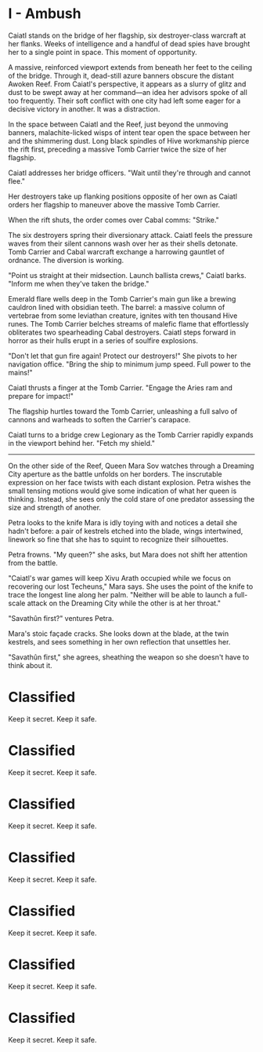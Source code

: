 
# I - Ambush

Caiatl stands on the bridge of her flagship, six destroyer-class warcraft at her flanks. Weeks of intelligence and a handful of dead spies have brought her to a single point in space. This moment of opportunity.

A massive, reinforced viewport extends from beneath her feet to the ceiling of the bridge. Through it, dead-still azure banners obscure the distant Awoken Reef. From Caiatl's perspective, it appears as a slurry of glitz and dust to be swept away at her command—an idea her advisors spoke of all too frequently. Their soft conflict with one city had left some eager for a decisive victory in another. It was a distraction.

In the space between Caiatl and the Reef, just beyond the unmoving banners, malachite-licked wisps of intent tear open the space between her and the shimmering dust. Long black spindles of Hive workmanship pierce the rift first, preceding a massive Tomb Carrier twice the size of her flagship.

Caiatl addresses her bridge officers. "Wait until they're through and cannot flee."

Her destroyers take up flanking positions opposite of her own as Caiatl orders her flagship to maneuver above the massive Tomb Carrier.

When the rift shuts, the order comes over Cabal comms: "Strike."

The six destroyers spring their diversionary attack. Caiatl feels the pressure waves from their silent cannons wash over her as their shells detonate. Tomb Carrier and Cabal warcraft exchange a harrowing gauntlet of ordnance. The diversion is working.

"Point us straight at their midsection. Launch ballista crews," Caiatl barks. "Inform me when they've taken the bridge."

Emerald flare wells deep in the Tomb Carrier's main gun like a brewing cauldron lined with obsidian teeth. The barrel: a massive column of vertebrae from some leviathan creature, ignites with ten thousand Hive runes. The Tomb Carrier belches streams of malefic flame that effortlessly obliterates two spearheading Cabal destroyers. Caiatl steps forward in horror as their hulls erupt in a series of soulfire explosions.

"Don't let that gun fire again! Protect our destroyers!" She pivots to her navigation office. "Bring the ship to minimum jump speed. Full power to the mains!"

Caiatl thrusts a finger at the Tomb Carrier. "Engage the Aries ram and prepare for impact!"

The flagship hurtles toward the Tomb Carrier, unleashing a full salvo of cannons and warheads to soften the Carrier's carapace.

Caiatl turns to a bridge crew Legionary as the Tomb Carrier rapidly expands in the viewport behind her. "Fetch my shield."

***

On the other side of the Reef, Queen Mara Sov watches through a Dreaming City aperture as the battle unfolds on her borders. The inscrutable expression on her face twists with each distant explosion. Petra wishes the small tensing motions would give some indication of what her queen is thinking. Instead, she sees only the cold stare of one predator assessing the size and strength of another.

Petra looks to the knife Mara is idly toying with and notices a detail she hadn't before: a pair of kestrels etched into the blade, wings intertwined, linework so fine that she has to squint to recognize their silhouettes.

Petra frowns. "My queen?" she asks, but Mara does not shift her attention from the battle.

"Caiatl's war games will keep Xivu Arath occupied while we focus on recovering our lost Techeuns," Mara says. She uses the point of the knife to trace the longest line along her palm. "Neither will be able to launch a full-scale attack on the Dreaming City while the other is at her throat."

"Savathûn first?" ventures Petra.

Mara's stoic façade cracks. She looks down at the blade, at the twin kestrels, and sees something in her own reflection that unsettles her.

"Savathûn first," she agrees, sheathing the weapon so she doesn't have to think about it.

# Classified

Keep it secret.  Keep it safe.

# Classified

Keep it secret.  Keep it safe.

# Classified

Keep it secret.  Keep it safe.

# Classified

Keep it secret.  Keep it safe.

# Classified

Keep it secret.  Keep it safe.

# Classified

Keep it secret.  Keep it safe.

# Classified

Keep it secret.  Keep it safe.

